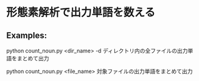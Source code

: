 # 形態素解析で出力単語を数える

## Examples:
python count_noun.py <dir_name> -d
ディレクトリ内の全ファイルの出力単語をまとめて出力

python count_noun.py <file_name>
対象ファイルの出力単語をまとめて出力
